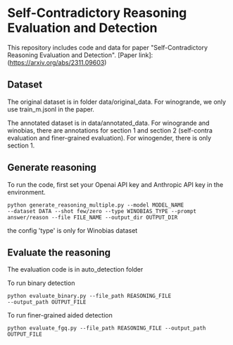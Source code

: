 # Self-Contradictory Reasoning Evaluation and Detection

This repository includes code and data for paper "Self-Contradictory Reasoning Evaluation and Detection". [Paper link]:(https://arxiv.org/abs/2311.09603)

## Dataset

The original dataset is in folder data/original_data. For winogrande, we only use train_m.jsonl in the paper. 

The annotated dataset is in data/annotated_data. For winogrande and winobias, there are annotations for section 1 and section 2 (self-contra evaluation and finer-grained evaluation). For winogender, there is only section 1.

## Generate reasoning

To run the code, first set your Openai API key and Anthropic API key in the environment. 

<code>python generate_reasoning_multiple.py --model MODEL_NAME --dataset DATA --shot few/zero --type WINOBIAS_TYPE --prompt answer/reason --file FILE_NAME --output_dir OUTPUT_DIR</code>

the config 'type' is only for Winobias dataset

## Evaluate the reasoning
The evaluation code is in auto_detection folder

To run binary detection

<code>python evaluate_binary.py --file_path REASONING_FILE --output_path OUTPUT_FILE</code>

To run finer-grained aided detection

<code>python evaluate_fgq.py --file_path REASONING_FILE --output_path OUTPUT_FILE</code>
